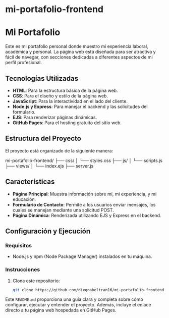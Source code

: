 # mi-portafolio-frontend
# Mi Portafolio

Este es mi portafolio personal donde muestro mi experiencia laboral, académica y personal. La página web está diseñada para ser atractiva y fácil de navegar, con secciones dedicadas a diferentes aspectos de mi perfil profesional.

## Tecnologías Utilizadas

- **HTML**: Para la estructura básica de la página web.
- **CSS**: Para el diseño y estilo de la página web.
- **JavaScript**: Para la interactividad en el lado del cliente.
- **Node.js y Express**: Para manejar el backend y las solicitudes del formulario.
- **EJS**: Para renderizar páginas dinámicas.
- **GitHub Pages**: Para el hosting gratuito del sitio web.

## Estructura del Proyecto

El proyecto está organizado de la siguiente manera:

mi-portafolio-frontend/
├── css/
│ └── styles.css
├── js/
│ └── scripts.js
├── views/
│ └── index.ejs
├── server.js


## Características

- **Página Principal**: Muestra información sobre mí, mi experiencia, y mi educación.
- **Formulario de Contacto**: Permite a los usuarios enviar mensajes, los cuales se manejan mediante una solicitud POST.
- **Página Dinámica**: Renderizada utilizando EJS y Express en el backend.

## Configuración y Ejecución

### Requisitos

- Node.js y npm (Node Package Manager) instalados en tu máquina.

### Instrucciones

1. Clona este repositorio:

   ```bash
   git clone https://github.com/diegoabeltran16/mi-portafolio-frontend.git


Este `README.md` proporciona una guía clara y completa sobre cómo configurar, ejecutar y entender el proyecto. Además, incluye el enlace directo a tu página web hospedada en GitHub Pages.
